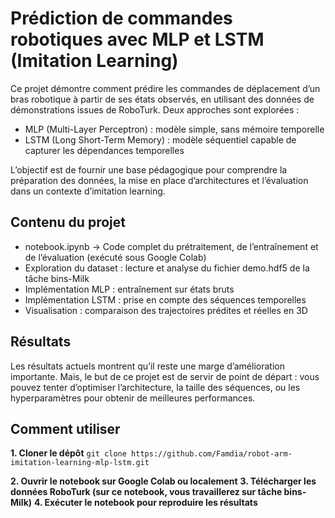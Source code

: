 # Prédiction de commandes robotiques avec MLP et LSTM (Imitation Learning)
Ce projet démontre comment prédire les commandes de déplacement d’un bras robotique à partir de ses états observés, en utilisant des données de démonstrations issues de RoboTurk.
Deux approches sont explorées :

* MLP (Multi-Layer Perceptron) : modèle simple, sans mémoire temporelle
* LSTM (Long Short-Term Memory) : modèle séquentiel capable de capturer les dépendances temporelles

L’objectif est de fournir une base pédagogique pour comprendre la préparation des données, la mise en place d’architectures et l’évaluation dans un contexte d’imitation learning.

## Contenu du projet

* notebook.ipynb → Code complet du prétraitement, de l’entraînement et de l’évaluation (exécuté sous Google Colab)
* Exploration du dataset : lecture et analyse du fichier demo.hdf5 de la tâche bins-Milk
* Implémentation MLP : entraînement sur états bruts
* Implémentation LSTM : prise en compte des séquences temporelles
* Visualisation : comparaison des trajectoires prédites et réelles en 3D

## Résultats

Les résultats actuels montrent qu’il reste une marge d’amélioration importante.
Mais, le but de ce projet est de servir de point de départ : vous pouvez tenter d’optimiser l’architecture, la taille des séquences, ou les hyperparamètres pour obtenir de meilleures performances.

## Comment utiliser

**1. Cloner le dépôt**
`git clone https://github.com/Famdia/robot-arm-imitation-learning-mlp-lstm.git
`

**2. Ouvrir le notebook sur Google Colab ou localement**
**3. Télécharger les données RoboTurk (sur ce notebook, vous travaillerez sur tâche bins-Milk)**
**4. Exécuter le notebook pour reproduire les résultats**

